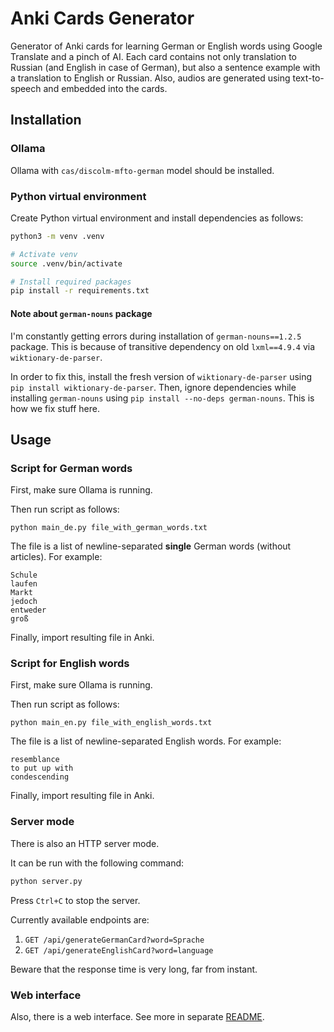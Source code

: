 # Anki Cards Generator

Generator of Anki cards for learning German or English words using Google Translate and a pinch of AI.
Each card contains not only translation to Russian (and English in case of German), but also a sentence example with a translation to English or Russian.
Also, audios are generated using text-to-speech and embedded into the cards.

## Installation

### Ollama

Ollama with `cas/discolm-mfto-german` model should be installed.

### Python virtual environment

Create Python virtual environment and install dependencies as follows:

```bash
python3 -m venv .venv

# Activate venv
source .venv/bin/activate

# Install required packages
pip install -r requirements.txt
```

#### Note about `german-nouns` package

I'm constantly getting errors during installation of `german-nouns==1.2.5` package.
This is because of transitive dependency on old `lxml==4.9.4` via `wiktionary-de-parser`.

In order to fix this, install the fresh version of `wiktionary-de-parser` using `pip install wiktionary-de-parser`.
Then, ignore dependencies while installing `german-nouns` using `pip install --no-deps german-nouns`.
This is how we fix stuff here.

## Usage

### Script for German words

First, make sure Ollama is running.

Then run script as follows:

```commandline
python main_de.py file_with_german_words.txt
```

The file is a list of newline-separated **single** German words (without articles).
For example:

```text
Schule
laufen
Markt
jedoch
entweder
groß
```

Finally, import resulting file in Anki.

### Script for English words

First, make sure Ollama is running.

Then run script as follows:

```commandline
python main_en.py file_with_english_words.txt
```
The file is a list of newline-separated English words.
For example:

```text
resemblance
to put up with
condescending
```

Finally, import resulting file in Anki.

### Server mode

There is also an HTTP server mode.

It can be run with the following command:

```bash
python server.py
```

Press `Ctrl+C` to stop the server.

Currently available endpoints are:

1. `GET /api/generateGermanCard?word=Sprache`
2. `GET /api/generateEnglishCard?word=language`

Beware that the response time is very long, far from instant.

### Web interface

Also, there is a web interface. See more in separate [README](./website/README.md).
